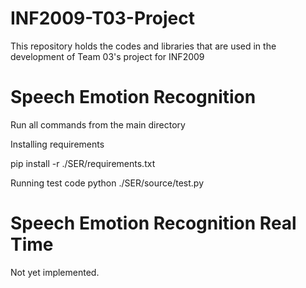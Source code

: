 # INF2009-T03-Project
This repository holds the codes and libraries that are used in the development of Team 03's project for INF2009


# Speech Emotion Recognition
Run all commands from the main directory

Installing requirements

pip install -r ./SER/requirements.txt

Running test code
python ./SER/source/test.py


# Speech Emotion Recognition Real Time
Not yet implemented.
